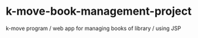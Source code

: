 # k-move-book-management-project
k-move program / web app for managing books of library / using JSP
